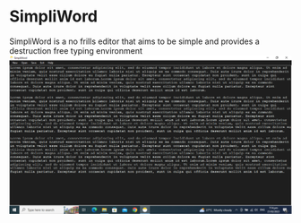 # SimpliWord
SimpliWord is a no frills editor that aims to be simple and provides a destruction free typing environment
![SimpliWord](https://github.com/elsaversailles/SimpliWord/blob/main/simpliword.PNG)
